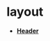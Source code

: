 <!-- generated by markdown-notes-tree -->

# layout

<!-- optional markdown-notes-tree directory description starts here -->

<!-- optional markdown-notes-tree directory description ends here -->

- [**Header**](Header)
